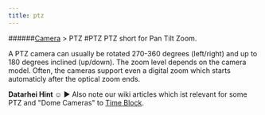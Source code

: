 ```yaml
---
title: ptz
---
```

######[Camera](../wiki/camera-technology.html) > PTZ
#PTZ
PTZ short for Pan Tilt Zoom.

A PTZ camera can usually be rotated 270-360 degrees (left/right) and up to 180 degrees inclined (up/down). The zoom level depends on the camera model. Often, the cameras support even a digital zoom which starts automaticly after the optical zoom ends.  

**Datarhei Hint ☺** ► Also note our wiki articles which ist relevant for some PTZ and "Dome Cameras" to [Time Block](../wiki/timebLock.html).